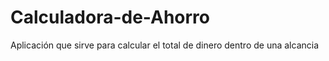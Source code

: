 # Calculadora-de-Ahorro
Aplicación que sirve para calcular el total de dinero dentro de una alcancia
